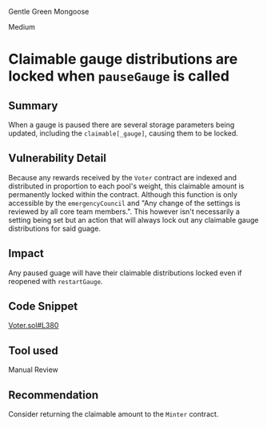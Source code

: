 Gentle Green Mongoose

Medium

# Claimable gauge distributions are locked when `pauseGauge` is called

## Summary

When a gauge is paused there are several storage parameters being updated, including the `claimable[_gauge]`, causing them to be locked.

## Vulnerability Detail

Because any rewards received by the `Voter` contract are indexed and distributed in proportion to each pool's weight, this claimable amount is permanently locked within the contract. Although this function is only accessible by the `emergencyCouncil` and "Any change of the settings is reviewed by all core team members.". This however isn't necessarily a setting being set but an action that will always lock out any claimable gauge distributions for said guage. 

## Impact
Any paused guage will have their claimable distributions locked even if reopened with `restartGauge`.

## Code Snippet
[Voter.sol#L380](https://github.com/sherlock-audit/2024-06-velocimeter/blob/main/v4-contracts/contracts/Voter.sol#L380)

## Tool used

Manual Review

## Recommendation
Consider returning the claimable amount to the `Minter` contract. 